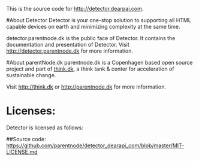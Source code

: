 This is the source code for http://detector.dearpai.com.

#About Detector
Detector is your one-stop solution to supporting all HTML capable devices on earth and minimizing complexity at the same time.

detector.parentnode.dk is the public face of Detector. It contains the documentation and presentation of Detector.
Visit http://detector.parentnode.dk for more information.

#About parentNode.dk
parentnode.dk is a Copenhagen based open source project and part of [think.dk](http://think.dk), a think tank & center for acceleration of sustainable change. 

Visit http://think.dk or http://parentnode.dk for more information.

# Licenses:
Detector is licensed as follows:

##Source code:
https://github.com/parentnode/detector_dearapi_com/blob/master/MIT-LICENSE.md
